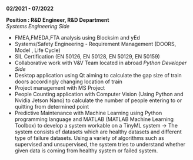 **02/2021 - 07/2022**

**Position : R&D Engineer, R&D Department**  
_Systems Engineering Side_
- FMEA,FMEDA,FTA analysis using Blocksim and yEd
- Systems/Safety Engineering - Requirement Management (DOORS, Model , Life Cycle)
- SIL Certification (EN 50126, EN 50128, EN 50129, EN 50159)
- Collaborative work with V&V Team located in abroad
_Python Developer Side_ 
- Desktop application using Qt aiming to calculate the gap size of train doors accordingly changing location of train 
- Project management with MS Project
- People Counting application with Computer Vision (Using Python and Nvidia Jetson Nano) to calculate the number of people entering to or quitting from determined point
- Predictive Maintenance with Machine Learning using Python programming language and MATLAB (MATLAB Machine Learning Toolbox) to develop a system workable on a TinyML system 
   -> The system consists of datasets which are healthy datasets and different type of failure datasets. Using a variety of algorithms such as supervised and unsupervised, the system tries to understand
whether given data is coming from healthy system or failed system. 
  
    

